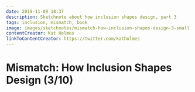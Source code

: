 ```yaml
---
date: 2019-11-09 18:37
description: Sketchnote about how inclusion shapes design, part 3
tags: inclusion, mismatch, book
image: images/sketchnotes/mismatch-how-inclusion-shapes-design-3-small.jpg
contentCreator: Kat Holmes
linkToContentCreator: https://twitter.com/katholmes
---
```


# Mismatch: How Inclusion Shapes Design (3/10)
